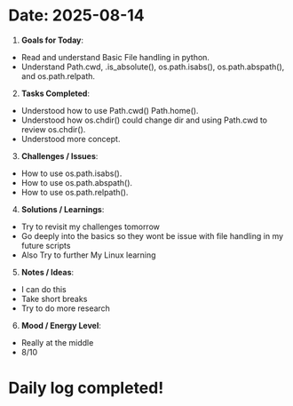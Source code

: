 
Date: 2025-08-14
========================================
1. **Goals for Today**:
- Read and understand Basic File handling in python.
- Understand Path.cwd, .is_absolute(), os.path.isabs(), os.path.abspath(), and os.path.relpath.

2. **Tasks Completed**:
- Understood how to use Path.cwd() Path.home().
- Understood how os.chdir() could change dir and using Path.cwd to review os.chdir().
- Understood more concept.

3. **Challenges / Issues**:
- How to use os.path.isabs(). 
- How to use os.path.abspath().
- How to use os.path.relpath().

4. **Solutions / Learnings**:
- Try to revisit my challenges tomorrow
- Go deeply into the basics so they wont be issue with file handling in my future scripts
- Also Try to further My Linux learning

5. **Notes / Ideas**:
- I can do this
- Take short breaks
- Try to do more research

6. **Mood / Energy Level**:
- Really at the middle
- 8/10




Daily log completed!
========================================
